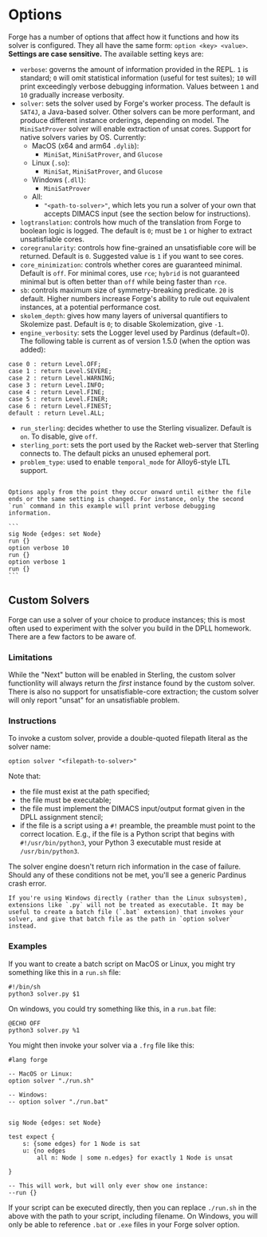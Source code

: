 # Options

Forge has a number of options that affect how it functions and how its solver is configured. They all have the same form: `option <key> <value>`. **Settings are case sensitive.** The available setting keys are:

* `verbose`: governs the amount of information provided in the REPL. `1` is standard; `0` will omit statistical information (useful for test suites); `10` will print exceedingly verbose debugging information. Values between `1` and `10` gradually increase verbosity.
* `solver`: sets the solver used by Forge's worker process. The default is `SAT4J`, a Java-based solver. Other solvers can be more performant, and produce different instance orderings, depending on model. The `MiniSatProver` solver will enable extraction of unsat cores. Support for native solvers varies by OS. Currently: 
  * MacOS (x64 and arm64 `.dylib`):
    * `MiniSat`, `MiniSatProver`, and `Glucose`
  * Linux (`.so`): 
    * `MiniSat`, `MiniSatProver`, and `Glucose`
  * Windows (`.dll`):
    * `MiniSatProver`
  * All: 
    * `"<path-to-solver>"`, which lets you run a solver of your own that accepts DIMACS input (see the section below for instructions). 
* `logtranslation`: controls how much of the translation from Forge to boolean logic is logged. The default is `0`; must be `1` or higher to extract unsatisfiable cores.
* `coregranularity`: controls how fine-grained an unsatisfiable core will be returned. Default is `0`. Suggested value is `1` if you want to see cores.
* `core_minimization`: controls whether cores are guaranteed minimal. Default is `off`. For minimal cores, use `rce`; `hybrid` is not guaranteed minimal but is often better than `off` while being faster than `rce`.
* `sb`: controls maximum size of symmetry-breaking predicate. `20` is default. Higher numbers increase Forge's ability to rule out equivalent instances, at a potential performance cost.
* `skolem_depth`: gives how many layers of universal quantifiers to Skolemize past. Default is `0`; to disable Skolemization, give `-1`.
* `engine_verbosity`: sets the Logger level used by Pardinus (default=0). The following table is current as of version 1.5.0 (when the option was added):
```
case 0 : return Level.OFF;
case 1 : return Level.SEVERE;
case 2 : return Level.WARNING;
case 3 : return Level.INFO;
case 4 : return Level.FINE;
case 5 : return Level.FINER;
case 6 : return Level.FINEST;
default : return Level.ALL;
```
* `run_sterling`: decides whether to use the Sterling visualizer. Default is `on`. To disable, give `off`.
* `sterling_port`: sets the port used by the Racket web-server that Sterling connects to. The default picks an unused ephemeral port.
* `problem_type`: used to enable `temporal_mode` for Alloy6-style LTL support.

~~~admonish warning title="Location matters!"

Options apply from the point they occur onward until either the file ends or the same setting is changed. For instance, only the second `run` command in this example will print verbose debugging information.

```
sig Node {edges: set Node}
run {}
option verbose 10
run {}
option verbose 1
run {}
```
~~~

## Custom Solvers 

Forge can use a solver of your choice to produce instances; this is most often used to experiment with the solver you build in the DPLL homework. There are a few factors to be aware of.

### Limitations

While the "Next" button will be enabled in Sterling, the custom solver functionlity will always return the _first_ instance found by the custom solver. There is also no support for unsatisfiable-core extraction; the custom solver will only report "unsat" for an unsatisfiable problem. 

### Instructions

To invoke a custom solver, provide a double-quoted filepath literal as the solver name:

```
option solver "<filepath-to-solver>"
```

Note that:
* the file must exist at the path specified;
* the file must be executable;
* the file must implement the DIMACS input/output format given in the DPLL assignment stencil;
* if the file is a script using a `#!` preamble, the preamble must point to the correct location. E.g., if the file is a Python script that begins with `#!/usr/bin/python3`, your Python 3 executable must reside at `/usr/bin/python3`. 

The solver engine doesn't return rich information in the case of failure. Should any of these conditions not be met, you'll see a generic Pardinus crash error. 

~~~admonish note="An aside for Windows users"
If you're using Windows directly (rather than the Linux subsystem), extensions like `.py` will not be treated as executable. It may be useful to create a batch file (`.bat` extension) that invokes your solver, and give that batch file as the path in `option solver` instead.
~~~

### Examples

If you want to create a batch script on MacOS or Linux, you might try something like this in a `run.sh` file: 

```
#!/bin/sh
python3 solver.py $1
```

On windows, you could try something like this, in a `run.bat` file:

```
@ECHO OFF
python3 solver.py %1
```

You might then invoke your solver via a `.frg` file like this:

```
#lang forge

-- MacOS or Linux:
option solver "./run.sh"

-- Windows:
-- option solver "./run.bat"


sig Node {edges: set Node}

test expect {
    s: {some edges} for 1 Node is sat
    u: {no edges 
        all n: Node | some n.edges} for exactly 1 Node is unsat
        
}

-- This will work, but will only ever show one instance:
--run {}
```

If your script can be executed directly, then you can replace `./run.sh` in the above with the path to your script, including filename. On Windows, you will only be able to reference `.bat` or `.exe` files in your Forge solver option.